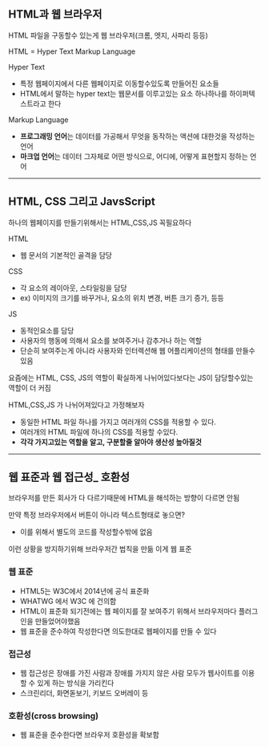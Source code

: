 ## HTML과 웹 브라우저

HTML 파일을 구동할수 있는게 웹 브라우저(크롬, 엣지, 사파리 등등)

HTML = Hyper Text Markup Language

Hyper Text
- 특정 웹페이지에서 다른 웹페이지로 이동할수있도록 만들어진 요소들
- HTML에서 말하는 hyper text는 웹문서를 이루고있는 요소 하나하나를 하이퍼텍스트라고 한다

Markup Language
- **프로그래밍 언어**는 데이터를 가공해서 무엇을 동작하는 액션에 대한것을 작성하는 언어
- **마크업 언어**는 데이터 그자체로 어떤 방식으로, 어디에, 어떻게 표현할지 정하는 언어



---
## HTML, CSS 그리고 JavsScript

하나의 웹페이지를 만들기위해서는 HTML,CSS,JS 꼭필요하다

HTML
- 웹 문서의 기본적인 골격을 담당

CSS
- 각 요소의 레이아웃, 스타일링을 담당
- ex) 이미지의 크기를 바꾸거나, 요소의 위치 변경, 버튼 크기 증가, 등등

JS
- 동적인요소를 담당
- 사용자의 행동에 의해서 요소를 보여주거나 감추거나 하는 역할
- 단순히 보여주는게 아니라 사용자와 인터렉션해 웹 어플리케이션의 형태를 만들수 있음


요즘에는 HTML, CSS, JS의 역할이 확실하게 나뉘어있다보다는 JS이 담당할수있는 역할이 더 커짐

HTML,CSS,JS 가 나뉘어져있다고 가정해보자
- 동일한 HTML 파일 하나를 가지고 여러개의 CSS를 적용할 수 있다.
- 여러개의 HTML 파일에 하나의 CSS를 적용할 수있다.
- **각각 가지고있는 역할을 알고, 구분할줄 알아야 생산성 높아질것**



---
## 웹 표준과 웹 접근성_ 호환성

브라우저를 만든 회사가 다 다르기때문에 HTML을 해석하는 방향이 다르면 안됨

만약 특정 브라우저에서 버튼이 아니라 텍스트형태로 놓으면?
- 이를 위해서 별도의 코드를 작성할수밖에 없음

이런 상황을 방지하기위해 브라우저간 법칙을 만듦 이게 웹 표준

### 웹 표준
- HTML5는 W3C에서 2014년에 공식 표준화
- WHATWG 에서 W3C 에 건의함
- HTML이 표준화 되기전에는 웹 페이지를 잘 보여주기 위해서 브라우저마다 플러그인을 만들었어야했음
- 웹 표준을 준수하여 작성한다면 의도한대로 웹페이지를 만들 수 있다

### 접근성
- 웹 접근성은 장애를 가진 사람과 장애를 가지지 않은 사람 모두가 웹사이트를 이용할 수 있게 하는 방식을 가리킨다
- 스크린리더, 화면돋보기, 키보드 오버레이 등

### 호환성(cross browsing)
- 웹 표준을 준수한다면 브라우저 호환성을 확보함
